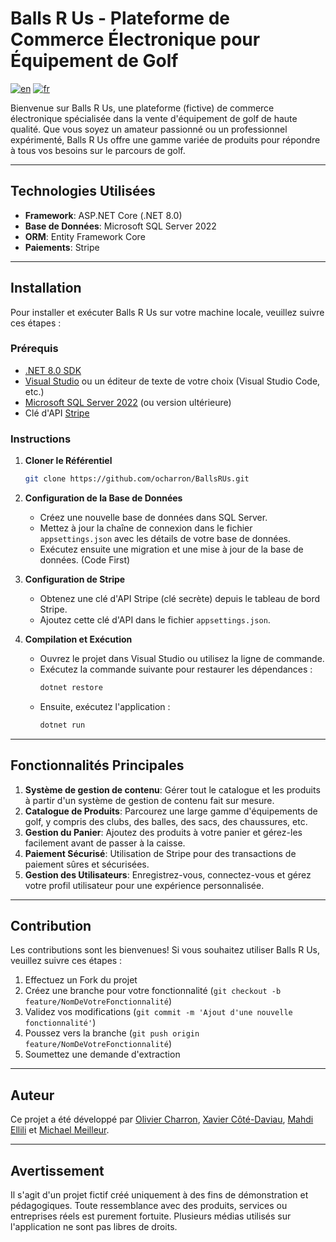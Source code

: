 # Balls R Us - Plateforme de Commerce Électronique pour Équipement de Golf

[![en](https://img.shields.io/badge/lang-en-red.svg)](https://github.com/ocharron/BallsRUs/blob/master/README.md)
[![fr](https://img.shields.io/badge/lang-fr-blue.svg)](https://github.com/ocharron/BallsRUs/blob/master/README_fr.md)

Bienvenue sur Balls R Us, une plateforme (fictive) de commerce électronique spécialisée dans la vente d'équipement de golf de haute qualité. Que vous soyez un amateur passionné ou un professionnel expérimenté, Balls R Us offre une gamme variée de produits pour répondre à tous vos besoins sur le parcours de golf.

---

## Technologies Utilisées

- **Framework**: ASP.NET Core (.NET 8.0)
- **Base de Données**: Microsoft SQL Server 2022
- **ORM**: Entity Framework Core
- **Paiements**: Stripe

---

## Installation

Pour installer et exécuter Balls R Us sur votre machine locale, veuillez suivre ces étapes :

### Prérequis

- [.NET 8.0 SDK](https://dotnet.microsoft.com/download/dotnet/8.0)
- [Visual Studio](https://visualstudio.microsoft.com/downloads/) ou un éditeur de texte de votre choix (Visual Studio Code, etc.)
- [Microsoft SQL Server 2022](https://www.microsoft.com/fr-ca/sql-server/sql-server-downloads) (ou version ultérieure)
- Clé d'API [Stripe](https://stripe.com/fr-ca)

### Instructions

1. **Cloner le Référentiel**
   ```bash
   git clone https://github.com/ocharron/BallsRUs.git
   ```

2. **Configuration de la Base de Données**
   - Créez une nouvelle base de données dans SQL Server.
   - Mettez à jour la chaîne de connexion dans le fichier `appsettings.json` avec les détails de votre base de données.
   - Exécutez ensuite une migration et une mise à jour de la base de données. (Code First)

3. **Configuration de Stripe**
   - Obtenez une clé d'API Stripe (clé secrète) depuis le tableau de bord Stripe.
   - Ajoutez cette clé d'API dans le fichier `appsettings.json`.

4. **Compilation et Exécution**
   - Ouvrez le projet dans Visual Studio ou utilisez la ligne de commande.
   - Exécutez la commande suivante pour restaurer les dépendances :
     ```bash
     dotnet restore
     ```
   - Ensuite, exécutez l'application :
     ```bash
     dotnet run
     ```

---

## Fonctionnalités Principales

1. **Système de gestion de contenu**: Gérer tout le catalogue et les produits à partir d'un système de gestion de contenu fait sur mesure.
2. **Catalogue de Produits**: Parcourez une large gamme d'équipements de golf, y compris des clubs, des balles, des sacs, des chaussures, etc.
3. **Gestion du Panier**: Ajoutez des produits à votre panier et gérez-les facilement avant de passer à la caisse.
4. **Paiement Sécurisé**: Utilisation de Stripe pour des transactions de paiement sûres et sécurisées.
5. **Gestion des Utilisateurs**: Enregistrez-vous, connectez-vous et gérez votre profil utilisateur pour une expérience personnalisée.

---

## Contribution

Les contributions sont les bienvenues! Si vous souhaitez utiliser Balls R Us, veuillez suivre ces étapes :

1. Effectuez un Fork du projet
2. Créez une branche pour votre fonctionnalité (`git checkout -b feature/NomDeVotreFonctionnalité`)
3. Validez vos modifications (`git commit -m 'Ajout d'une nouvelle fonctionnalité'`)
4. Poussez vers la branche (`git push origin feature/NomDeVotreFonctionnalité`)
5. Soumettez une demande d'extraction

---

## Auteur

Ce projet a été développé par [Olivier Charron](https://github.com/ocharron), [Xavier Côté-Daviau](https://github.com/xavcd), [Mahdi Ellili](https://github.com/mahdilili) et [Michael Meilleur](https://github.com/MichaelMeilleur).

---

## Avertissement

Il s'agit d'un projet fictif créé uniquement à des fins de démonstration et pédagogiques. Toute ressemblance avec des produits, services ou entreprises réels est purement fortuite. Plusieurs médias utilisés sur l'application ne sont pas libres de droits.